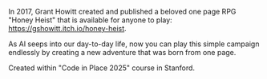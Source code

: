 In 2017, Grant Howitt created and published a beloved one page RPG "Honey Heist" that is available for anyone to play:
https://gshowitt.itch.io/honey-heist.

As AI seeps into our day-to-day life, now you can play this simple campaign endlessly by creating a new adventure that was born from one page.

Created within "Code in Place 2025" course in Stanford.
